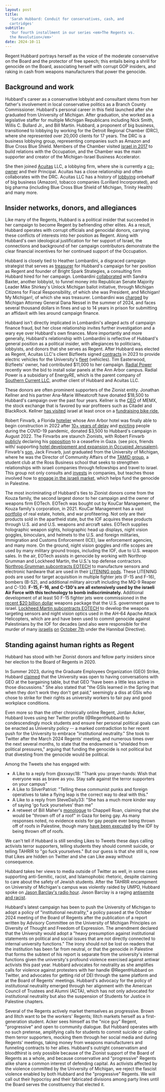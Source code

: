 ```yaml
---
layout: post
title:
  'Sarah Hubbard: Conduit for conservatives, cash, and
  cartridges'
subtitle:
  'Our fourth installment in our series <em>The Regents vs.
  the Revolution</em>'
date: 2024-10-11
---
```


Regent Hubbard portrays herself as the voice of the moderate
conservative on the Board and the protector of free speech;
this entails being a shrill for genocide on the Board,
associating herself with corrupt GOP insiders, and raking in
cash from weapons manufacturers that power the genocide.

## Background and work 

Hubbard's career as a conservative lobbyist and consultant
stems from her father's involvement in local conservative
politics as a Branch County Commissioner. Hubbard's personal
career in this field launched after she graduated from
University of Michigan. After graduation, she worked as a
legislative staffer for multiple Michigan Republicans
including Nick Smith, Willis C. Bullard Jr., and Bill
Martin. Hubbard, a proponent of big business, transitioned
to lobbying by working for the Detroit Regional Chamber
(DRC), where she represented over 20,000 clients for 17
years. The DRC is a business lobbying group, representing
companies such as Amazon and Blue Cross Blue Shield. Members
of the Chamber visited
[israel in 2017](https://web.archive.org/web/20210516002502/https://www.detroitchamber.com/michigan-business-delegation-explores-israeli-startup-ecosystem-cybersecurity-innovation/)
to build relations with the Occupation, and the Chamber was
the main supporter and creator of the Michigan-Israel
Business Accelerator.

She then joined
[Acuitas](https://acuitasllc.com/team_member/sarah-hubbard/)
LLC, a lobbying firm, where she is currently a
[co-owner](https://www.crainsdetroit.com/awards/sarah-hubbard-2020-50-names-know-lobbying)
and their Principal. Acuitas has a close relationship and
often collaborates with the DRC. Acuitas LLC has a history
of
[lobbying](https://www.followthemoney.org/entity-details?eid=106284)
onbehalf of big business (Amazon), tobacco companies
(Lorillard Incorporated), and big pharma (including Blue
Cross Blue Shield of Michigan, Trinity Health) and many
more.

## Insider networks, donors, and allegiances

Like many of the Regents, Hubbard is a political insider
that succeeded in her campaign to become Regent by
befriending other elites. As a result, Hubbard operates with
corrupt officials and genocidal donors, carrying these
conflicts of interests into her position as Regent. Along
with Hubbard's own ideological justification for her support
of Israel, the connections and background of her campaign
contributors demonstrate the clear financial incentives for
her continued support of the Occupation.

Hubbard is closely tied to Heather Lombardini, a disgraced
campaign strategist that serves as
[treasurer](https://cfrsearch.nictusa.com/documents/565170/details/filing/cover?changes=0)
for Hubbard's campaign for her position as Regent and
founder of Bright Spark Strategies, a consulting firm
Hubbard hired for her campaign. Lombardini
[collaborated](https://archive.is/VxozZ) with Sandra Baxter,
another lobbyist, to funnel money into Republican Senate
Majority Leader Mike Shirkey's Unlock Michigan ballot
initiative, through Michigan Citizens for Fiscal
Responsibility, of which she was President, and Michigan! My
Michigan!, of which she was treasurer. Lombardini was
[charged](https://www.michigan.gov/ag/-/media/Project/Websites/AG/releases/2024/February/Lombardini-Complaint.pdf)
by Michigan Attorney General Dana Nessel in the summer of
2024, and faces several thousand dollars in fines and up to
14 years in prison for submitting an affidavit with lies
around campaign finance.

Hubbard isn't directly implicated in Lombardini's alleged
acts of campaign finance fraud, but her close relationship
invites further investigation and a wary eye over Hubbard's
own finances. More importantly and more generally, Hubbard's
relationship with Lombardini is reflective of Hubbard's
general position as a political insider, with allegiances to
politicians, lobbyists, and donors that she serves as
Regent. After Hubbard was elected as Regent, Acuitas LLC's
client Bizfleets signed
[contracts](https://www.linkedin.com/posts/bizfleets_bizfleets-is-honored-to-be-partnered-with-activity-7128760217919508481-3MHw?utm_source=share&utm_medium=member_desktop)
in 2023 to provide electric vehicles for the University's
[fleet](https://www.linkedin.com/posts/bizfleets_goblue-activity-7151629712073629698-wRUR?utm_source=share&utm_medium=member_desktop)
(vehicles). Tim Easterwood, Bizfleets' owner, had
contributed \$11,000 to her campaign.
[Radial Power](https://my.pitchbook.com/profile/509221-09/company/deals#deal-241863-76T)
recently won the bid to install solar panels at the Ann
Arbor campus. Radial Power is a subsidiary of EnergyRE,
which is the parent company of
[Southern Current LLC](https://my.pitchbook.com/profile/495467-65/investor/profile#executives),
another client of Hubbard and Acuitas LLC.

These donors are often prominent supporters of the Zionist
entity. Jonathan Kellner and his partner Ana-Marie
Wheatcroft have donated \$18,500 to Hubbard's campaign over
the past four years. Kellner is the
[CEO](https://www.sifma.org/people/jonathan-kellner/) of
MEMX, the stock exchange that is favored by war profiteers
such as Citadel and BlackRock. Kellner
[has visited](https://ramahridehike.org/northern-israel-trip-2015/)
israel at least once on a
[fundraising bike ride.](https://www.facebook.com/media/set/?set=a.917092178330588.1073741834.163960706977076&type=3)

Robert Finvarb, a Florida
[hotelier](https://robertfinvarbcompanies.com/hotels/) whose
Ann Arbor hotel was finally able to begin construction in
2022 after
[10+ years of delay](https://www.mlive.com/news/ann-arbor/2022/05/ann-arbor-hotel-development-hosts-groundbreaking-after-years-of-delays.html)
and
[evicting](https://docs.house.gov/meetings/VC/VC00/20210727/113955/HHRG-117-VC00-Wstate-BakerJ-20210727.pdf)
people during the COVID-19 pandemic, donated \$3,500 to
Hubbard's campaign in August 2022. The Finvarbs are staunch
Zionists, with Robert Finvarb
[publicly](https://www.linkedin.com/posts/steven-klein-3465a411_this-is-the-single-most-accurate-powerful-ugcPost-7125864918607618048-zcgq?utm_source=share&utm_medium=member_desktop)
declaring his
[opposition](https://www.linkedin.com/posts/simonziff_jewish-groups-rally-for-israel-on-national-activity-7130328138164658176-3CGI?utm_source=share&utm_medium=member_desktop)
to a ceasefire in Gaza. (see pics, friends with/ supporting
[hotel development and expansion in Occupied Jerusalem)](https://www.linkedin.com/posts/eyalgoldberger_intercontinentaljerusalem-hospitalityexcellence-activity-7152992546909007872-kTIY?utm_source=share&utm_medium=member_desktop).
Finvarb's
[son,](https://worldredeye.com/2018/01/residence-inn-miami-sunny-isles-beach-grand-opening-celebration/)
Jack Finvarb, just graduated from the University of
Michigan, where he was the Director of Community Affairs of
the [TAMID group](https://www.michigantamid.org/), a student
club at the Ross Business school that seeks to strengthen
relationships with israeli companies through fellowships and
travel to israel. This group not only consults and
[invests](https://www.michigantamid.org/_files/ugd/31851e_e83f6b5ade644ef4a0fea11c9f36b640.pdf)
in companies, but teaches those involved how to
[engage in the israeli market](https://www.michigantamid.org/_files/ugd/31851e_e83f6b5ade644ef4a0fea11c9f36b640.pdf),
which helps fund the genocide in Palestine.

The most incriminating of Hubbard's ties to Zionist donors
come from the Kouza family, the second largest donor to her
campaign and the owner of weapons firm EOTech. EOTech was
bought out by KouCar Management, the Kouza family's
corporation, in 2021. KouCar Management has a vast
[portfolio](https://koucar.com/companies/) of real estate,
hotels, and war profiteering. Not only are their products
sold in the apartheid state, but the IOF acquires these
products through U.S. aid and U.S. weapons and aircraft
sales. EOTech supplies holographic weapon sights,
holographic head up displays, night vision goggles,
binoculars, and helmets to the U.S. and foreign militaries,
Immigration and Customs Enforcement (ICE), law enforcement
agencies, and many more. On the ground, night vision goggles
and rifle scopes are used by many military ground troops,
including the IOF, due to U.S. weapon sales. In the air,
EOTech assists in genocide by working with Northrop Grumman
and Lockheed Martin, the U.S.'s top defense contractors.
[Northrop Grumman subcontracts EOTECH](https://www.highergov.com/contract/?searchID=-ANdTN0VLWB_1cvojDiQD#subcontract)
to manufacture sensors and electronic hardware that are used
in their
[LITENING pods](https://www.northropgrumman.com/what-we-do/air/litening-advanced-targeting-pod).
These LITENING pods are used for target acquisition in
multiple fighter jets (F-15 and F-16), bombers (B-52), and
additional military aircraft including the MQ-9 Reaper and
C-130. **F-15, F-16, and C-130's are all extensively used by
the israeli Air Force with this technology to bomb
indiscriminately.** Additional development of at least 50
F-15 fighter jets were commissioned in the
[recent \$20 billion dollar](https://apnews.com/article/israel-gaza-20-billion-weapons-us-aid-b6a99129c88a5dcc4a4753e20b5e19ec)
weapons package that the U.S. government gave to israel.
[Lockheed Martin subcontracts EOTECH](https://www.highergov.com/contract/?searchID=-ANdTN0VLWB_1cvojDiQD#subcontract)
to develop the weapons targeting sensors and night vision
optics used in the AH-64 Apache Attack Helicopters, which
are and have been used to commit genocide against
Palestinians by the IOF for decades (and also were
responsible for the murder of many
[israelis](https://electronicintifada.net/blogs/ali-abunimah/israeli-helicopter-shot-civilians-7-october-rave-police-find)
[on](https://www.ynet.co.il/news/article/b111niukzt)
[October 7th](https://electronicintifada.net/blogs/ali-abunimah/shoot-everything-how-israeli-pilots-killed-their-own-civilians)
under the Hannibal Directive).

## Standing against human rights as Regent

Hubbard has stood with her Zionist donors and fellow party
insiders since her election to the Board of Regents in 2020.

In Summer 2023, during the Graduate Employees Organization
(GEO) Strike, Hubbard
[claimed](https://www.michigandaily.com/news/administration/regent-sarah-hubbard-talks-goals-and-concerns-as-new-board-chair/)
that the University was open to having conversations with
GEO at the bargaining table, but that GEO "have been a
little less active in those discussions." She also stated
that "the GSIs learned in the Spring that when they don't
work they don't get paid," seemingly a diss at GSIs who
chose to strike for their rights as university workers to
fair pay and good workplace conditions.

Even more so than the other chronically online Regent,
Jordan Acker, Hubbard loves using her Twitter profile
(@RegentHubbard) to condescendingly mock students and ensure
her personal political goals can be enacted as University
policy \-- a marked contradiction to her recent push for the
University to embrace \"institutional neutrality.\" She took
to Twitter after the March 2024 Regents' meeting, and
numerous times over the next several months, to state that
the endowment is \"shielded from political pressures,\"
arguing that funding the genocide is not political but that
divesting from the genocide would be political.

Among the Tweets she has engaged with:

- A Like to a reply from @xxxayc18: \"Thank you
  :prayer-hands: Wish that everyone was as brave as you.
  Stay safe against the terror supporters on your campus\"
- A Like to SilverPatriot: \"Telling these communist punks
  and foreign operatives to take a flying leap is the
  correct way to deal with this.\"
- A Like to a reply from SteveDaily33: \"She has a much more
  kinder way of saying \'go fuck yourselves\' than me\"
- A retweet of Bill Maher's
  [monologue](https://x.com/billmaher/status/1844938477512675654)
  to Chappell Roan, claiming that she would be "thrown off
  of a roof" in Gaza for being gay. As many responses noted,
  no evidence exists for gay people ever being thrown off of
  roofs in Palestine, though many
  [have been executed](https://x.com/MargBarAmerica/status/1845216563210715327)
  by the IDF by being thrown off of roofs.

We can\'t tell if Hubbard is still sending Likes to Tweets
these days calling activists terror supporters, telling
students they should commit suicide, or telling TAHRIR to
\"go fuck yourselves.\" But our guess is that she still is,
now that Likes are hidden on Twitter and she can Like away
without consequence.

Hubbard takes her views to media outside of Twitter as well,
in some cases supporting anti-Semitic, racist, and
Islamophobic rhetoric, despite claiming to care about the
safety of Jewish students. After the TAHRIR encampment on
University of Michigan's campus was violently raided by
UMPD, Hubbard spoke on
[Jason Barclay's radio hour](https://spreaker.com/episode/university-of-michigan-police-dismantle-pro-hamas-encampment-w-um-regent-board-chair-sarah-hubbard-5-22-24--60132818).
Jason Barclay is a raging
[antisemite and racist](https://x.com/MrJustinBarclay).

Hubbard's latest campaign has been to push the University of
Michigan to adopt a policy of "institutional neutrality," a
policy passed at the October 2024 meeting of the Board of
Regents after the publication of a report written by
Advisory Committee on the University of Michigan Principles
on Diversity of Thought and Freedom of Expression. The
amendment declared that the University would adopt a "heavy
presumption against institutional statements on political
and social issues that are not directly connected to
internal university functions." The irony should not be lost
on readers that the institution has been far from neutral,
or that the genocide in Palestine that forms the subtext of
his report is separate from the university's internal
functions given the university's profound violence exercised
against antiwar activists this past year. Hubbard advocates
for neutrality as she amplifies calls for violence against
protesters with her handle \@RegentHubbard on Twitter, and
advocates for getting rid of DEI through the same platform
and at the Board of Regents' meetings. Hubbard's advocacy
for the policy of institutional neutrality emerged through
her alignment with the American Council of Trustees and
Alumni (ACTA), which has not only advocated for
institutional neutrality but also the suspension of Students
for Justice in Palestine chapters.

Several of the Regents actively market themselves as
progressive. Brown and Ilitch want to be the workers'
Regents; Ilitch markets herself as a first-generation
student. Acker sees himself as the "nice guy" Regent,
"progressive" and open to community dialogue. But Hubbard
operates with no such pretense, amplifying calls for
students to commit suicide or calling them terror
supporters, mocking them through her social media and during
Regents' meetings, taking money from weapons manufacturers
and funneling contracts to her allies. Hubbard's outright
conservatism and bloodthirst is only possible because of the
Zionist support of the Board of Regents as a whole, and
because conservative and "progressive" Regents alike share a
common interest of defending capital. As activists affected
by the violence committed by the University of Michigan, we
reject the fascist violence enabled by both Hubbard and the
"progressive" Regents. We will call out their hypocrisy and
their fabricated divisions among party lines until the Board
serves the constituency that elected it.
